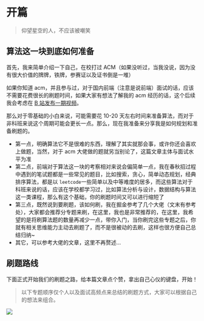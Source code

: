 # 开篇

> 仰望星空的人，不应该被嘲笑

## 算法这一块到底如何准备

首先，我来简单介绍一下自己，在校打过 ACM（如果没听过，当我没说，因为没有很大价值的牌牌，铁牌，参赛证以及证书倒是一堆）

如果你知道 acm，并且参与过，对于国内前端（注意是说前端）面试的话，应该不需要花费很长的刷题时间，如果大家有想法了解我的 acm 经历的话，这个后续我会考虑在 [B 站发布一期视频](https://space.bilibili.com/351534170)。

那么对于零基础的小白来说，可能需要花 10-20 天左右时间来准备算法，而对于非科班来说这个周期可能会更长一点。那么，现在我准备来分享我是如何规划和准备刷题的。

- 第一点，明确算法它不是很难的东西，理解了其实就那会事，或许你还会喜欢上做题，当然，对于 acm 大佬做的题就另当别论了，这篇文章主体与面试水平为准
- 第二点，前端对于算法这一块的考察相对来说会偏简单一点，我在春秋招过程中遇到的笔试题都是一些常见的题目，比如搜索，贪心，简单动态规划，经典排序算法，都是以 `leetcode`一些简单以及中等难度的居多，而这些算法对于科班来说的话，应该在学校都学习过，比如算法分析与设计，数据结构与算法这一类课程，那么有这个基础，你的刷题时间又可以进行缩短了
- 第三点，既然说到要刷题，该如何刷，我在掘金参考了几个大佬（文末有参考处），大家都会推荐分专题来刷，在这里，我也是非常推荐的，在这里，我希望的是将刷算法题的数量再减少一点，带你入门，当你刷完这些专题之后，你就有相关思维能力主动去刷题了，而不是很被动的去刷，这样也很方便自己总结归纳~
- 其它，可以参考大佬的文章，这里不再赘述...

## 刷题路线

下面正式开始我们的刷题之路，给本篇文章点个赞，拿出自己心仪的键盘，开始！

> 以下专题顺序仅个人以及面试高频点来总结的刷题方式，大家可以根据自己的想法来组合。

![](https://p3-juejin.byteimg.com/tos-cn-i-k3u1fbpfcp/30337832145d4969833ccb6cf4009d7e~tplv-k3u1fbpfcp-watermark.image)
